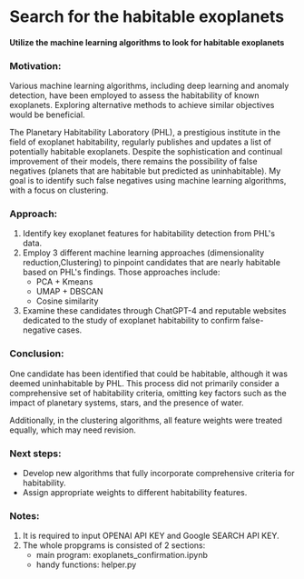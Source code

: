 # Search for the habitable exoplanets
#### Utilize the machine learning algorithms to look for habitable exoplanets

### Motivation:

Various machine learning algorithms, including deep learning and anomaly detection, have been employed to assess the habitability of known exoplanets. Exploring alternative methods to achieve similar objectives would be beneficial. 

The Planetary Habitability Laboratory (PHL), a prestigious institute in the field of exoplanet habitability, regularly publishes and updates a list of potentially habitable exoplanets. Despite the sophistication and continual improvement of their models, there remains the possibility of false negatives (planets that are habitable but predicted as uninhabitable). My goal is to identify such false negatives using machine learning algorithms, with a focus on clustering.

### Approach:

1. Identify key exoplanet features for habitability detection from PHL's data.
2. Employ 3 different machine learning approaches (dimensionality reduction,Clustering) to pinpoint candidates that are nearly habitable based on PHL's findings. Those approaches include:
   - PCA + Kmeans
   - UMAP + DBSCAN
   - Cosine similarity
4. Examine these candidates through ChatGPT-4 and reputable websites dedicated to the study of exoplanet habitability to confirm false-negative cases.

### Conclusion:

One candidate has been identified that could be habitable, although it was deemed uninhabitable by PHL. This process did not primarily consider a comprehensive set of habitability criteria, omitting key factors such as the impact of planetary systems, stars, and the presence of water. 

Additionally, in the clustering algorithms, all feature weights were treated equally, which may need revision.

### Next steps:

- Develop new algorithms that fully incorporate comprehensive criteria for habitability.
- Assign appropriate weights to different habitability features.

### Notes:
1. It is required to input OPENAI API KEY and Google SEARCH API KEY.
2. The whole propgrams is consisted of 2 sections:
   - main program: exoplanets_confirmation.ipynb
   - handy functions: helper.py
